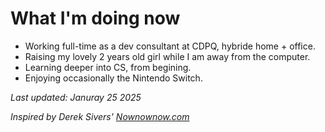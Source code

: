 # What I'm doing now
- Working full-time as a dev consultant at CDPQ, hybride home + office.
- Raising my lovely 2 years old girl while I am away from the computer.
- Learning deeper into CS, from begining.
- Enjoying occasionally the Nintendo Switch.

*Last updated: Januray 25 2025*

*Inspired by Derek Sivers' <a href="https://nownownow.com/about" target="_blank">Nownownow.com</a>*